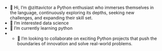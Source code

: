 - 👋 Hi, I’m @zittavictor a Python enthusiast who immerses themselves in the language, continuously exploring its depths, seeking new challenges, and expanding their skill set.
- 👀 I’m interested data science
- 🌱 I’m currently learning python
- - 💞️ I’m looking to collaborate on exciting Python projects that push the boundaries of innovation and solve real-world problems.





